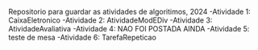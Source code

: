Repositorio para guardar as atividades de algoritimos, 2024
    -Atividade 1: CaixaEletronico
    -Atividade 2: AtividadeModEDiv
    -Atividade 3: AtividadeAvaliativa
    -Atividade 4: NAO FOI POSTADA AINDA
    -Atividade 5: teste de mesa
    -Atividade 6: TarefaRepeticao

